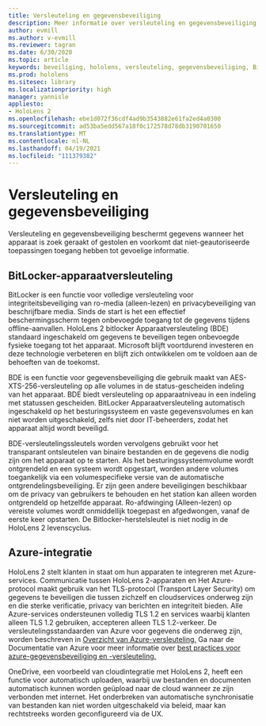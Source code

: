 ```yaml
---
title: Versleuteling en gegevensbeveiliging
description: Meer informatie over versleuteling en gegevensbeveiliging op HoloLens 2 apparaten, waaronder BitLocker en Azure-integratie.
author: evmill
ms.author: v-evmill
ms.reviewer: tagran
ms.date: 6/30/2020
ms.topic: article
keywords: beveiliging, hololens, versleuteling, gegevensbeveiliging, BitLocker-apparaat, BitLocker, bitlocker, bitlocker-versleuteling, azure-integratie,
ms.prod: hololens
ms.sitesec: library
ms.localizationpriority: high
manager: yannisle
appliesto:
- HoloLens 2
ms.openlocfilehash: ebe1d072f36cdf4ad9b3543882e61fa2ed4a0300
ms.sourcegitcommit: ad53ba5edd567a18f0c172578d78db3190701650
ms.translationtype: MT
ms.contentlocale: nl-NL
ms.lasthandoff: 04/19/2021
ms.locfileid: "111379382"
---
```

# <a name="encryption-and-data-protection"></a>Versleuteling en gegevensbeveiliging

Versleuteling en gegevensbeveiliging beschermt gegevens wanneer het apparaat is zoek geraakt of gestolen en voorkomt dat niet-geautoriseerde toepassingen toegang hebben tot gevoelige informatie.

## <a name="bitlocker-device-encryption"></a>BitLocker-apparaatversleuteling

BitLocker is een functie voor volledige versleuteling voor integriteitsbeveiliging van ro-media (alleen-lezen) en privacybeveiliging van beschrijfbare media.  Sinds de start is het een effectief beschermingsscherm tegen onbevoegde toegang tot de gegevens tijdens offline-aanvallen. HoloLens 2 bitlocker Apparaatversleuteling (BDE) standaard ingeschakeld om gegevens te beveiligen tegen onbevoegde fysieke toegang tot het apparaat. Microsoft blijft voortdurend investeren en deze technologie verbeteren en blijft zich ontwikkelen om te voldoen aan de behoeften van de toekomst.

BDE is een functie voor gegevensbeveiliging die gebruik maakt van AES-XTS-256-versleuteling op alle volumes in de status-gescheiden indeling van het apparaat. BDE biedt versleuteling op apparaatniveau in een indeling met statussen gescheiden. BitLocker Apparaatversleuteling automatisch ingeschakeld op het besturingssysteem en vaste gegevensvolumes en kan niet worden uitgeschakeld, zelfs niet door IT-beheerders, zodat het apparaat altijd wordt beveiligd.

BDE-versleutelingssleutels worden vervolgens gebruikt voor het transparant ontsleutelen van binaire bestanden en de gegevens die nodig zijn om het apparaat op te starten. Als het besturingssysteemvolume wordt ontgrendeld en een systeem wordt opgestart, worden andere volumes toegankelijk via een volumespecifieke versie van de automatische ontgrendelingsbeveiliging. Er zijn geen andere beveiligingen beschikbaar om de privacy van gebruikers te behouden en het station kan alleen worden ontgrendeld op hetzelfde apparaat. Ro-afdwinging (Alleen-lezen) op vereiste volumes wordt onmiddellijk toegepast en afgedwongen, vanaf de eerste keer opstarten. De Bitlocker-herstelsleutel is niet nodig in de HoloLens 2 levenscyclus.

## <a name="azure-integration"></a>Azure-integratie 

HoloLens 2 stelt klanten in staat om hun apparaten te integreren met Azure-services. Communicatie tussen HoloLens 2-apparaten en Het Azure-protocol maakt gebruik van het TLS-protocol (Transport Layer Security) om gegevens te beveiligen die tussen zichzelf en cloudservices onderweg zijn en die sterke verificatie, privacy van berichten en integriteit bieden. Alle Azure-services ondersteunen volledig TLS 1.2 en services waarbij klanten alleen TLS 1.2 gebruiken, accepteren alleen TLS 1.2-verkeer. De versleutelingsstandaarden van Azure voor gegevens die onderweg zijn, worden beschreven in [Overzicht van Azure-versleuteling.](https://docs.microsoft.com/azure/security/fundamentals/encryption-overview) Ga naar de Documentatie van Azure voor meer informatie over [best practices voor azure-gegevensbeveiliging en -versleuteling.](https://docs.microsoft.com/azure/security/fundamentals/data-encryption-best-practices) 

OneDrive, een voorbeeld van cloudintegratie met HoloLens 2, heeft een functie voor automatisch uploaden, waarbij uw bestanden en documenten automatisch kunnen worden geüpload naar de cloud wanneer ze zijn verbonden met internet. Het onderbreken van automatische synchronisatie van bestanden kan niet worden uitgeschakeld via beleid, maar kan rechtstreeks worden geconfigureerd via de UX. 
